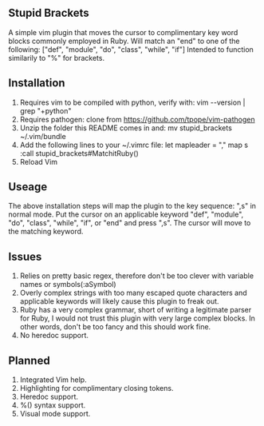 Stupid Brackets
--------------

A simple vim plugin that moves the cursor to complimentary key word blocks
commonly employed in Ruby. Will match an "end" to one of the following:
["def", "module", "do", "class", "while", "if"]
Intended to function similarily to "%" for brackets.

Installation
--------------

1. Requires vim to be compiled with python, verify with:
   vim --version | grep "+python"
2. Requires pathogen: clone from https://github.com/tpope/vim-pathogen
3. Unzip the folder this README comes in and:
  mv stupid_brackets ~/.vim/bundle
4. Add the following lines to your ~/.vimrc file:
  let mapleader = ","
  map <silent> <leader>s :call stupid_brackets#MatchitRuby()<CR>
5. Reload Vim

Useage
--------------

The above installation steps will map the plugin to the key sequence: ",s" in
normal mode. Put the cursor on an applicable keyword
"def", "module", "do", "class", "while", "if", or "end" and press ",s".
The cursor will move to the matching keyword.

Issues
--------------

1. Relies on pretty basic regex, therefore don't be too clever with variable
names or symbols(:aSymbol)
2. Overly complex strings with too many escaped quote characters and applicable
keywords will likely cause this plugin to freak out.
3. Ruby has a very complex grammar, short of writing a legitimate parser for
Ruby, I would not trust this plugin with very large complex blocks.  In other
words, don't be too fancy and this should work fine.
4. No heredoc support.


Planned
--------------

1. Integrated Vim help.
2. Highlighting for complimentary closing tokens.
3. Heredoc support.
4. %() syntax support.
5. Visual mode support.
